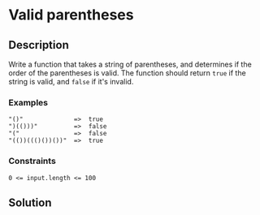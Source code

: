 # Valid parentheses

## Description

Write a function that takes a string of parentheses, and determines if the order of the parentheses is valid. The function should return `true` if the string is valid, and `false` if it's invalid.

### Examples

```
"()"              =>  true
")(()))"          =>  false
"("               =>  false
"(())((()())())"  =>  true
```

### Constraints

`0 <= input.length <= 100`

## Solution

```javascript

```